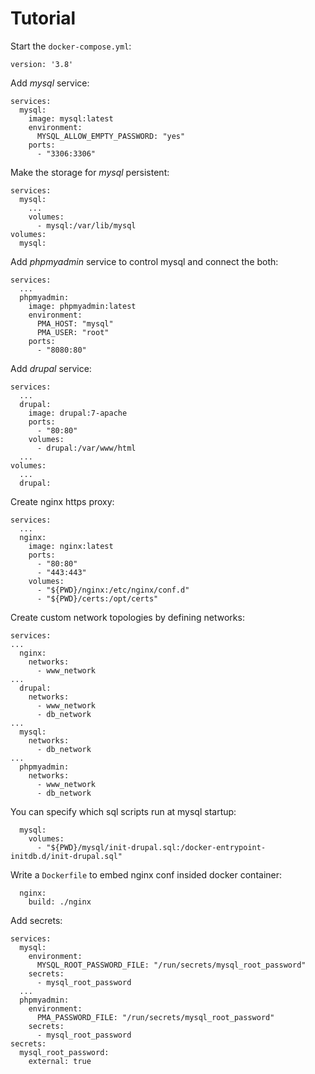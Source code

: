 # Tutorial

Start the `docker-compose.yml`:
```
version: '3.8'
```

Add *mysql* service:
```
services:
  mysql:
    image: mysql:latest
    environment:
      MYSQL_ALLOW_EMPTY_PASSWORD: "yes"
    ports:
      - "3306:3306"
```

Make the storage for *mysql* persistent:
```
services:
  mysql:
    ...
    volumes:
      - mysql:/var/lib/mysql
volumes:
  mysql:
```

Add *phpmyadmin* service to control mysql and connect the both:
```
services:
  ...
  phpmyadmin:
    image: phpmyadmin:latest
    environment:
      PMA_HOST: "mysql"
      PMA_USER: "root"
    ports:
      - "8080:80"
``` 

Add *drupal* service:
```
services:
  ...
  drupal:
    image: drupal:7-apache
    ports:
      - "80:80"
    volumes:
      - drupal:/var/www/html
  ...
volumes:
  ...
  drupal:
```

Create nginx https proxy:
```
services:
  ...
  nginx:
    image: nginx:latest
    ports:
      - "80:80"
      - "443:443"
    volumes:
      - "${PWD}/nginx:/etc/nginx/conf.d"
      - "${PWD}/certs:/opt/certs"
```

Create custom network topologies by defining networks:
```
services:
...
  nginx:
    networks:
      - www_network
...
  drupal:
    networks:
      - www_network
      - db_network
...
  mysql:
    networks:
      - db_network
...
  phpmyadmin:
    networks:
      - www_network
      - db_network
```

You can specify which sql scripts run at mysql startup:
```
  mysql:
    volumes:
      - "${PWD}/mysql/init-drupal.sql:/docker-entrypoint-initdb.d/init-drupal.sql"
```

Write a `Dockerfile` to embed nginx conf insided docker container:
```
  nginx:
    build: ./nginx
```

Add secrets:
```
services:
  mysql:
    environment:
      MYSQL_ROOT_PASSWORD_FILE: "/run/secrets/mysql_root_password"
    secrets:
      - mysql_root_password
  ...
  phpmyadmin:
    environment:
      PMA_PASSWORD_FILE: "/run/secrets/mysql_root_password"
    secrets:
      - mysql_root_password
secrets:
  mysql_root_password:
    external: true
```

